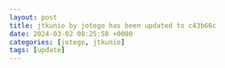 ```yaml
---
layout: post
title: jtkunio by jotego has been updated to c43b66c
date: 2024-03-02 08:25:50 +0000
categories: [jotego, jtkunio]
tags: [update]
---
```


